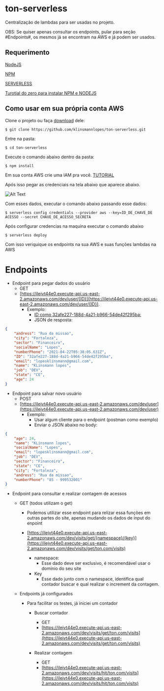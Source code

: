 # ton-serverless
Centralização de lambdas para ser usadas no projeto.

OBS: Se quiser apenas consultar os endpoints, pular para seção #Endpoints#, os mesmos já se encontram na AWS e já podem ser usados.

## Requerimento

[NodeJS](https://nodejs.org/en/download/)

[NPM](https://www.npmjs.com/get-npm)

[SERVERLESS](https://www.serverless.com/framework/docs/getting-started/)

[Turotial do zero para instalar NPM e NODEJS](https://www.digitalocean.com/community/tutorials/how-to-install-node-js-on-ubuntu-20-04-pt)

## Como usar em sua própria conta AWS

Clone o projeto ou faça [download](https://github.com/klinsmannlopes/ton-serverless.git) dele:

```git
$ git clone https://github.com/klinsmannlopes/ton-serverless.git
```

Entre na pasta:

```sh
$ cd ton-serverless
```
Execute o comando abaixo dentro da pasta:

```npm
$ npm install
```

Em sua conta AWS crie uma IAM pra você.
 [TUTORIAL](https://docs.aws.amazon.com/pt_br/IAM/latest/UserGuide/id_users_create.html)

Após isso pegar as credenciais na tela abaixo que aparece abaixo.


![Alt Text](https://media.giphy.com/media/WtCPfAP96oVlLmWwJI/giphy.gif)

Com esses dados, executar o comando abaixo passando esse dados:


```
$ serverless config credentials --provider aws --key=ID_DE_CHAVE_DE ACESSO --secret CHAVE_DE_ACESSO_SECRETA
```

Após configurar credencias na maquina executar o comando abaixo

```
$ serverless deploy
```

Com isso veriquique os endpoints na sua AWS e suas funções lambdas na AWS


# Endpoints

- Endpoint para pegar dados do usuário
    - GET
    - [https://ilejvt44e0.execute-api.us-east-2.amazonaws.com/dev/user/{ID}](https://ilejvt44e0.execute-api.us-east-2.amazonaws.com/dev/user/{ID}).
        - Exemplo:
            - [ID como 32afe227-188d-4a21-b966-54de42f295ba:](https://ilejvt44e0.execute-api.us-east-2.amazonaws.com/dev/user/32afe227-188d-4a21-b966-54de42f295ba)
            - JSON de resposta:

```json
{
    "andress": "Rua da missao",
    "city": "Fortaleza",
    "sector": "Financeiro",
    "socialName": "Lopes",
    "numberPhone": "2021-04-22T05:38:05.631Z",
    "ID": "32afe227-188d-4a21-b966-54de42f295ba",
    "email": "lopesklinsmann@gmail.com",
    "name": "KLinsmann lopes",
    "job": "DEV",
    "state": "CE",
    "age": 24
}
```
            
- Endpoint para salvar novo usuário
    - POST
    - [https://ilejvt44e0.execute-api.us-east-2.amazonaws.com/dev/user](https://ilejvt44e0.execute-api.us-east-2.amazonaws.com/dev/user)
        - Exemplo:
            - Usar algum cliente para o endpoint (postman como exemplo)
            - Enviar o JSON abaixo no body:

```json
{
    "age": 24,
    "name": "KLinsmann lopes",
    "socialName": "Lopes",
    "email": "lopesklinsmann@gmail.com",
    "job": "DEV",
    "sector": "Financeiro",
    "state": "CE",
    "city": "Fortaleza",
    "andress": "Rua da missao",
    "numberPhone": "85 - 999532001"
}
```

- Endpoint para consultar e realizar contagem de acessos
    - GET (todos utilizam o get)
        - Podemos utilizar esse endpoint para relizar essa funções em outras partes do site, apenas mudando os dados de input do enpoint
        - [https://ilejvt44e0.execute-api.us-east-2.amazonaws.com/dev/visits/get/{namespace}/{key}](https://ilejvt44e0.execute-api.us-east-2.amazonaws.com/dev/visits/get/ton.com/visits)
        
            - namespace:
                - Esse dado deve ser exclusivo, é recomendável usar o domínio do seu site
            - Key
                - Esse dado junto com o namespace, identifica qual contador buscar e qual realizar o increment da contagem.

    
    - Endpoints já configurados
        - Para facilitar os testes, já iniciei um contador
            - Buscar contador
                - GET
                - [https://ilejvt44e0.execute-api.us-east-2.amazonaws.com/dev/visits/get/ton.com/visits](https://ilejvt44e0.execute-api.us-east-2.amazonaws.com/dev/visits/get/ton.com/visits)

            - Realizar contagem
                - GET
                - [https://ilejvt44e0.execute-api.us-east-2.amazonaws.com/dev/visits/hit/ton.com/visits](https://ilejvt44e0.execute-api.us-east-2.amazonaws.com/dev/visits/hit/ton.com/visits)